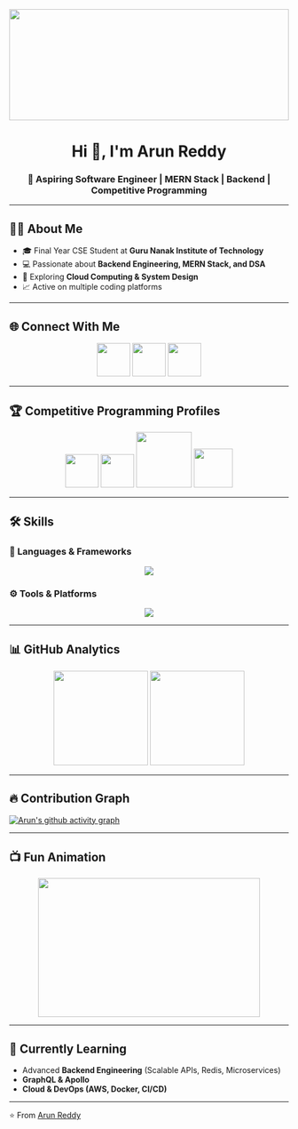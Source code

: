 <!-- Header Animation -->
<img src="https://raw.githubusercontent.com/kvssankar/kvssankar/master/assets/header.gif" width="100%" height="200px"/>

<h1 align="center">Hi 👋, I'm Arun Reddy</h1>
<h3 align="center">🚀 Aspiring Software Engineer | MERN Stack | Backend | Competitive Programming</h3>

---

## 👨‍💻 About Me  
- 🎓 Final Year CSE Student at **Guru Nanak Institute of Technology**  
- 💻 Passionate about **Backend Engineering, MERN Stack, and DSA**  
- 🚀 Exploring **Cloud Computing & System Design**  
- 📈 Active on multiple coding platforms  

---

## 🌐 Connect With Me  

<p align="center">
  <a href="mailto:arunreddyverelly2003@gmail.com"><img src="https://img.icons8.com/clouds/100/000000/gmail.png" width="60"/></a>
  <a href="https://www.linkedin.com/in/arunreddy2003/"><img src="https://img.icons8.com/clouds/100/000000/linkedin.png" width="60"/></a>
  <a href="https://github.com/ArunReddy99-ux"><img src="https://img.icons8.com/clouds/100/000000/github.png" width="60"/></a>
</p>

---

## 🏆 Competitive Programming Profiles  

<p align="center">
  <a href="https://leetcode.com/u/arunreddyverelly2003/"><img src="https://img.icons8.com/external-tal-revivo-color-tal-revivo/96/null/external-level-up-your-coding-skills-and-quickly-land-a-job-logo-color-tal-revivo.png" width="60"/></a>
  <a href="https://www.codechef.com/users/arunreddy241"><img src="https://img.icons8.com/ios-filled/100/5B4638/c.png" width="60"/></a>
  <a href="https://codeforces.com/profile/_enjoy"><img src="https://sta.codeforces.com/s/80084/images/codeforces-logo-with-telegram.png" width="100"/></a>
  <a href="https://www.geeksforgeeks.org/user/arunreddyverelly2003/"><img src="https://upload.wikimedia.org/wikipedia/commons/4/43/GeeksforGeeks.svg" width="70"/></a>
</p>

---

## 🛠️ Skills  

### 🚀 Languages & Frameworks  
<p align="center">
  <img src="https://skillicons.dev/icons?i=cpp,java,js,ts,python,react,nodejs,express,mongodb,mysql,graphql" />
</p>

### ⚙️ Tools & Platforms  
<p align="center">
  <img src="https://skillicons.dev/icons?i=git,github,docker,vscode,linux,postman,redis,aws" />
</p>

---

## 📊 GitHub Analytics  

<p align="center">
  <img src="https://github-readme-stats.vercel.app/api?username=ArunReddy99-ux&show_icons=true&theme=radical" height="170"/>
  <img src="https://github-readme-streak-stats.herokuapp.com/?user=ArunReddy99-ux&theme=radical" height="170"/>
</p>

---

## 🔥 Contribution Graph  
[![Arun's github activity graph](https://github-readme-activity-graph.vercel.app/graph?username=ArunReddy99-ux&theme=tokyo-night)](https://github.com/ashutosh00710/github-readme-activity-graph)

---

## 📺 Fun Animation  

<p align="center">
  <img src="https://github.com/abhisheknaiidu/abhisheknaiidu/raw/master/code.gif" width="400" height="250">
</p>

---

## 🌱 Currently Learning  
- Advanced **Backend Engineering** (Scalable APIs, Redis, Microservices)  
- **GraphQL & Apollo**  
- **Cloud & DevOps (AWS, Docker, CI/CD)**  

---

⭐️ From [Arun Reddy](https://github.com/ArunReddy99-ux)  

